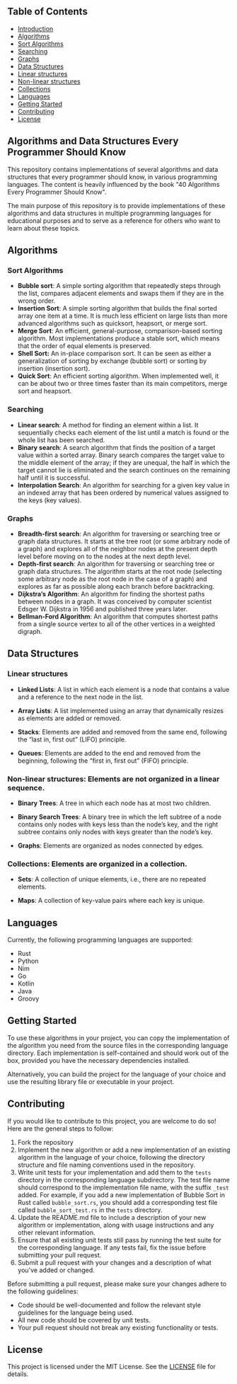 ## Table of Contents

- [Introduction](#algorithms-and-data-structures-every-programmer-should-know)
- [Algorithms](#algorithms)
- [Sort Algorithms](#sort-algorithms)
- [Searching](#searching)
- [Graphs](#graphs)
- [Data Structures](#data-structures)
- [Linear structures](#linear-structures)
- [Non-linear structures](#non-linear-structures)
- [Collections](#collections)
- [Languages](#languages)
- [Getting Started](#getting-started)
- [Contributing](#contributing)
- [License](#license)

## Algorithms and Data Structures Every Programmer Should Know

This repository contains implementations of several algorithms and data structures that every programmer should know, in various programming languages. The content is heavily influenced by the book "40 Algorithms Every Programmer Should Know".

The main purpose of this repository is to provide implementations of these algorithms and data structures in multiple programming languages for educational purposes and to serve as a reference for others who want to learn about these topics.

## Algorithms

### Sort Algorithms

- **Bubble sort**: A simple sorting algorithm that repeatedly steps through the list, compares adjacent elements and swaps them if they are in the wrong order.
- **Insertion Sort**: A simple sorting algorithm that builds the final sorted array one item at a time. It is much less efficient on large lists than more advanced algorithms such as quicksort, heapsort, or merge sort.
- **Merge Sort**: An efficient, general-purpose, comparison-based sorting algorithm. Most implementations produce a stable sort, which means that the order of equal elements is preserved.
- **Shell Sort:** An in-place comparison sort. It can be seen as either a generalization of sorting by exchange (bubble sort) or sorting by insertion (insertion sort).
- **Quick Sort**: An efficient sorting algorithm. When implemented well, it can be about two or three times faster than its main competitors, merge sort and heapsort.

### Searching

- **Linear search**: A method for finding an element within a list. It sequentially checks each element of the list until a match is found or the whole list has been searched.
- **Binary search**: A search algorithm that finds the position of a target value within a sorted array. Binary search compares the target value to the middle element of the array; if they are unequal, the half in which the target cannot lie is eliminated and the search continues on the remaining half until it is successful.
- **Interpolation Search**: An algorithm for searching for a given key value in an indexed array that has been ordered by numerical values assigned to the keys (key values).

### Graphs

- **Breadth-first search**: An algorithm for traversing or searching tree or graph data structures. It starts at the tree root (or some arbitrary node of a graph) and explores all of the neighbor nodes at the present depth level before moving on to the nodes at the next depth level.
- **Depth-first search**: An algorithm for traversing or searching tree or graph data structures. The algorithm starts at the root node (selecting some arbitrary node as the root node in the case of a graph) and explores as far as possible along each branch before backtracking.
- **Dijkstra’s Algorithm**: An algorithm for finding the shortest paths between nodes in a graph. It was conceived by computer scientist Edsger W. Dijkstra in 1956 and published three years later.
- **Bellman-Ford Algorithm**: An algorithm that computes shortest paths from a single source vertex to all of the other vertices in a weighted digraph.

## Data Structures

### Linear structures

- **Linked Lists**: A list in which each element is a node that contains a value and a reference to the next node in the list.

- **Array Lists**: A list implemented using an array that dynamically resizes as elements are added or removed.

- **Stacks**: Elements are added and removed from the same end, following the “last in, first out” (LIFO) principle.

- **Queues**: Elements are added to the end and removed from the beginning, following the “first in, first out” (FIFO) principle.

### Non-linear structures: Elements are not organized in a linear sequence.

- **Binary Trees**: A tree in which each node has at most two children.

- **Binary Search Trees**: A binary tree in which the left subtree of a node contains only nodes with keys less than the node’s key, and the right subtree contains only nodes with keys greater than the node’s key.

- **Graphs**: Elements are organized as nodes connected by edges.

### Collections: Elements are organized in a collection.

- **Sets**: A collection of unique elements, i.e., there are no repeated elements.

- **Maps**: A collection of key-value pairs where each key is unique.

## Languages

Currently, the following programming languages are supported:

- Rust
- Python
- Nim
- Go
- Kotlin
- Java
- Groovy

## Getting Started

To use these algorithms in your project, you can copy the implementation of the algorithm you need from the source files in the corresponding language directory. Each implementation is self-contained and should work out of the box, provided you have the necessary dependencies installed.

Alternatively, you can build the project for the language of your choice and use the resulting library file or executable in your project.

## Contributing

If you would like to contribute to this project, you are welcome to do so! Here are the general steps to follow:

1. Fork the repository
2. Implement the new algorithm or add a new implementation of an existing algorithm in the language of your choice, following the directory structure and file naming conventions used in the repository.
3. Write unit tests for your implementation and add them to the `tests` directory in the corresponding language subdirectory. The test file name should correspond to the implementation file name, with the suffix `_test` added. For example, if you add a new implementation of Bubble Sort in Rust called `bubble_sort.rs`, you should add a corresponding test file called `bubble_sort_test.rs` in the `tests` directory.
4. Update the README.md file to include a description of your new algorithm or implementation, along with usage instructions and any other relevant information.
5. Ensure that all existing unit tests still pass by running the test suite for the corresponding language. If any tests fail, fix the issue before submitting your pull request.
6. Submit a pull request with your changes and a description of what you've added or changed.

Before submitting a pull request, please make sure your changes adhere to the following guidelines:

- Code should be well-documented and follow the relevant style guidelines for the language being used.
- All new code should be covered by unit tests.
- Your pull request should not break any existing functionality or tests.

## License

This project is licensed under the MIT License. See the [LICENSE](LICENSE) file for details.
